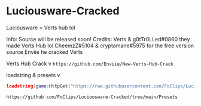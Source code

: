 # Luciousware-Cracked
Luciousware = Verts hub lol

Info:
Source will be released soon!
Credits:
Verts & g0tTr0LLed#0860 they made Verts Hub lol
CheemzZ#5104 & cryptamane#5975 for the free version source
Enviie he cracked Verts

Verts Hub Crack v
```https://github.com/Enviie/New-Verts-Hub-Crack```

loadstring & presets v
```lua
loadstring(game:HttpGet("https://raw.githubusercontent.com/FoClips/Luciousware-Cracked/main/Luciousware%20Premium.lua"))()
```

```https://github.com/FoClips/Luciousware-Cracked/tree/main/Presets```
